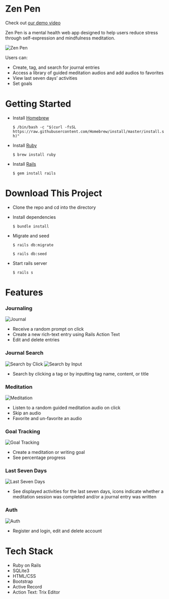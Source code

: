 # Zen Pen
Check out [our demo video](https://www.youtube.com/watch?v=2fVkiududa8)

Zen Pen is a mental health web app designed to help users reduce stress through self-expression and mindfulness meditation. 

![Zen Pen](https://i.ibb.co/6tr2mWk/Screen-Shot-2020-09-27-at-11-00-03-AM.png)

Users can:
- Create, tag, and search for journal entries
- Access a library of guided meditation audios and add audios to favorites
- View last seven days’ activities
- Set goals


# Getting Started

* Install [Homebrew](https://brew.sh/) 

  `$ /bin/bash -c "$(curl -fsSL https://raw.githubusercontent.com/Homebrew/install/master/install.sh)"`
* Install [Ruby](https://www.ruby-lang.org/en/) 

  `$ brew install ruby` 
* Install [Rails](https://rubyonrails.org/) 

  `$ gem install rails`

# Download This Project

* Clone the repo and cd into the directory
* Install dependencies

  `$ bundle install`
* Migrate and seed

  `$ rails db:migrate`  

  `$ rails db:seed`
* Start rails server

  `$ rails s`  

# Features

### Journaling
![Journal](https://im3.ezgif.com/tmp/ezgif-3-174a128e619e.gif)

* Receive a random prompt on click
* Create a new rich-text entry using Rails Action Text
* Edit and delete entries

### Journal Search
![Search by Click](https://im3.ezgif.com/tmp/ezgif-3-3e84c32c8a42.gif)
![Search by Input](https://im3.ezgif.com/tmp/ezgif-3-4c48cee7aee2.gif)

* Search by clicking a tag or by inputting tag name, content, or title

### Meditation
![Meditation](https://im3.ezgif.com/tmp/ezgif-3-3f96cd99aa49.gif)

* Listen to a random guided meditation audio on click
* Skip an audio
* Favorite and un-favorite an audio

### Goal Tracking
![Goal Tracking](https://im3.ezgif.com/tmp/ezgif-3-5880058c69f6.gif )

* Create a meditation or writing goal
* See percentage progress

### Last Seven Days
![Last Seven Days](https://i.ibb.co/tZV9SG4/Screen-Shot-2020-09-27-at-9-51-04-AM.png)

* See displayed activities for the last seven days, icons indicate whether a meditation session was completed and/or a journal entry was written

### Auth
![Auth](https://im3.ezgif.com/tmp/ezgif-3-253aff390829.gif)

* Register and login, edit and delete account

# Tech Stack
* Ruby on Rails
* SQLite3
* HTML/CSS
* Bootstrap
* Active Record
* Action Text: Trix Editor
